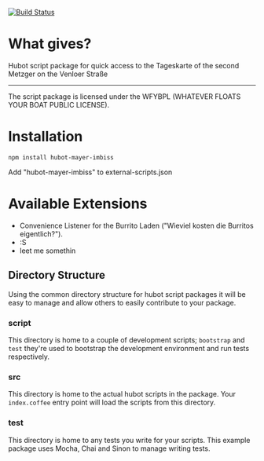 [![Build Status](https://travis-ci.org/madflow/hubot-mayer-imbiss.png)](https://travis-ci.org/madflow/hubot-mayer-imbiss)

# What gives?

Hubot script package for quick access to the Tageskarte of the second Metzger on the Venloer Straße

---

The script package is licensed under the WFYBPL (WHATEVER FLOATS YOUR BOAT PUBLIC LICENSE).

# Installation

    npm install hubot-mayer-imbiss

Add "hubot-mayer-imbiss" to external-scripts.json

# Available Extensions

+ Convenience Listener for the Burrito Laden ("Wieviel kosten die Burritos eigentlich?").
+ :S
+ leet me somethin

## Directory Structure

Using the common directory structure for hubot script packages it will be easy
to manage and allow others to easily contribute to your package.

### script

This directory is home to a couple of development scripts; `bootstrap` and `test`
they're used to bootstrap the development environment and run tests
respectively.

### src

This directory is home to the actual hubot scripts in the package. Your
`index.coffee` entry point will load the scripts from this directory.

### test

This directory is home to any tests you write for your scripts. This example
package uses Mocha, Chai and Sinon to manage writing tests.


